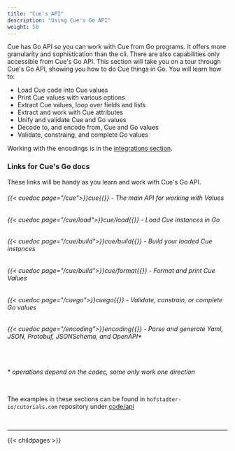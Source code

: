 ```yaml
---
title: "Cue's API"
description: "Using Cue's Go API"
weight: 50
---
```


Cue has Go API so you can  work with Cue from Go programs.
It offers more granularity and sophistication than the cli.
There are also capabilities only accessible from Cue's Go API.
This section will take you on a tour through
Cue's Go API, showing you how to do Cue things in Go.
You will learn how to:

- Load Cue code into Cue values
- Print Cue values with various options
- Extract Cue values, loop over fields and lists
- Extract and work with Cue attributes
- Unify and validate Cue and Go values
- Decode to, and encode from, Cue and Go values
- Validate, constraing, and complete Go values

Working with the encodings is in the [integrations section](/integrations).


### Links for Cue's Go docs

These links will be handy as you learn and work with Cue's Go API.

###### {{< cuedoc page="/cue">}}cue{{</cuedoc>}} - The main API for working with Values
###### {{< cuedoc page="/cue/load">}}cue/load{{</cuedoc>}} - Load Cue instances in Go
###### {{< cuedoc page="/cue/build">}}cue/build{{</cuedoc>}} - Build your loaded Cue instances
###### {{< cuedoc page="/cue/build">}}cue/format{{</cuedoc>}} - Format and print Cue Values
###### {{< cuedoc page="/cuego">}}cuego{{</cuedoc>}} - Validate, constrain, or complete Go values
###### {{< cuedoc page="/encoding">}}encoding{{</cuedoc>}} - Parse and generate Yaml, JSON, Protobuf, JSONSchema, and OpenAPI*

<br>

_\* operations depend on the codec, some only work one direction_


<br>

The examples in these sections can be found in `hofstadter-io/cutorials.com` repository
under [code/api](https://github.com/hofstadter-io/cuetorials/tree/main/code/api)


<br>

---

{{< childpages >}}
